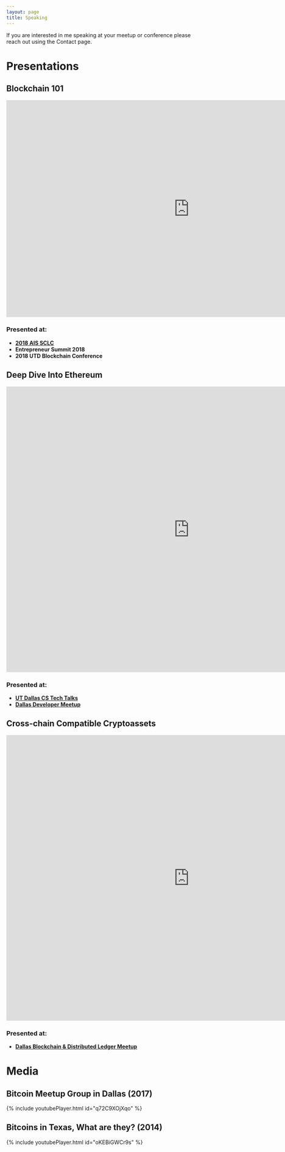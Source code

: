 ```yaml
---
layout: page
title: Speaking
---
```


If you are interested in me speaking at your meetup or conference please reach out using the Contact page.

# Presentations

## Blockchain 101

<iframe src="https://docs.google.com/presentation/d/e/2PACX-1vR4blrz-dbsgSaojvNZ5PEHFKtRajWs1IAKitT6bQ02DhPaRVeNoEBlTZTEknhv6b9017lW7Ya9wN31/embed?start=false&loop=false&delayms=3000" frameborder="0" width="960" height="569" allowfullscreen="true" mozallowfullscreen="true" webkitallowfullscreen="true"></iframe>

### Presented at:
* [**2018 AIS SCLC**](https://sc.aisnet.org/conference2018/)
* **Entrepreneur Summit 2018**
* **2018 UTD Blockchain Conference**

## Deep Dive Into Ethereum

<iframe src="https://docs.google.com/presentation/d/e/2PACX-1vR26CxKeccwY9x1OxB-0y9HNK7Xcc9N8fr-gQ_IjXCScmV-kECnYSaK2IWrtFm_U0hk9wyhnH8mNtMN/embed?start=false&loop=false&delayms=3000" frameborder="0" width="960" height="749" allowfullscreen="true" mozallowfullscreen="true" webkitallowfullscreen="true"></iframe>

### Presented at:
* [**UT Dallas CS Tech Talks**](https://cs.utdallas.edu/category/lecturetalk/)
* [**Dallas Developer Meetup**](https://www.meetup.com/Dallas-Software-Developers-Entrepreneurs/)



## Cross-chain Compatible Cryptoassets

<iframe src="https://docs.google.com/presentation/d/e/2PACX-1vTkd49fxFZh4vk1ejYR7NEy6__8pcTnCA4dLiG8MNoE3SItnHNIx5WDZBqKXOShm5TCJwejgP0JLd8k/embed?start=false&loop=false&delayms=3000" frameborder="0" width="960" height="749" allowfullscreen="true" mozallowfullscreen="true" webkitallowfullscreen="true"></iframe>

### Presented at:
* [**Dallas Blockchain & Distributed Ledger Meetup**](https://www.meetup.com/dbdlt-meetup/)


# Media

## Bitcoin Meetup Group in Dallas (2017)
{% include youtubePlayer.html id="q72C9XOjXqo" %}

## Bitcoins in Texas, What are they? (2014)
{% include youtubePlayer.html id="oKEBiGWCr9s" %}


